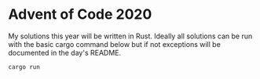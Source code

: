 # Advent of Code 2020

My solutions this year will be written in Rust. Ideally all solutions can be run with the basic cargo command below but if not exceptions will be documented in the day's README.

```
cargo run
```